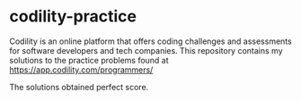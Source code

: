 # codility-practice

Codility is an online platform that offers coding challenges and assessments for software developers and tech companies.
This repository contains my solutions to the practice problems found at
https://app.codility.com/programmers/

The solutions obtained perfect score.


